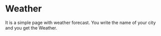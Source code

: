 # Weather
It is a simple page with  weather forecast. You write the name of your city and you get the Weather.
